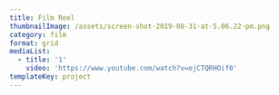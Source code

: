 ```yaml
---
title: Film Reel
thumbnailImage: /assets/screen-shot-2019-08-31-at-5.06.22-pm.png
category: film
format: grid
mediaList:
  - title: '1'
    video: 'https://www.youtube.com/watch?v=ojCTQRHOif0'
templateKey: project
---
```


